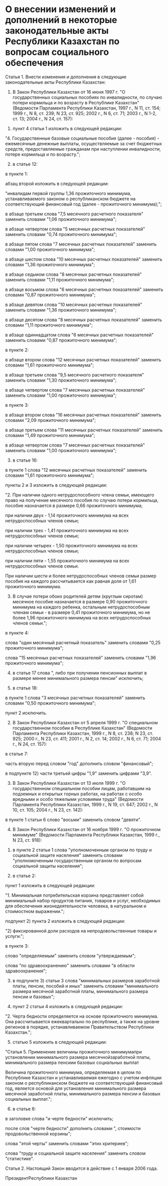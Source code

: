 # О внесении изменений и дополнений в некоторые законодательные акты Республики Казахстан по вопросам социального обеспечения

Статья 1. Внести изменения и дополнения в следующие законодательные акты Республики Казахстан:

1. В Закон Республики Казахстан от 16 июня 1997 г. "О государственных социальных пособиях по инвалидности, по случаю потери кормильца и по возрасту в Республике Казахстан" (Ведомости Парламента Республики Казахстан, 1997 г., N 11, ст. 154; 1999 г., N 8, ст. 239; N 23, ст. 925; 2002 г., N 6, ст. 71; 2003 г., N 1-2, ст. 13; 2004 г., N 24, ст. 157):

1) пункт 4 статьи 1 изложить в следующей редакции:

"4. Государственные базовые социальные пособия (далее - пособия) - ежемесячные денежные выплаты, осуществляемые за счет бюджетных средств, предоставляемые гражданам при наступлении инвалидности, потере кормильца и по возрасту.";

2) в статье 12:

в пункте 1:

абзац второй изложить в следующей редакции:

"инвалидам первой группы 1,36 прожиточного минимума, устанавливаемого законом о республиканском бюджете на соответствующий финансовый год (далее - прожиточного минимума);";

в абзаце третьем слова "7,5 месячного расчетного показателя" заменить словами "1,06 прожиточного минимума";

в абзаце четвертом слова "5 месячных расчетных показателей" заменить словами "0,74 прожиточного минимума";

в абзаце пятом слова "7 месячных расчетных показателей" заменить словами "1,00 прожиточного минимума";

в абзаце шестом слова "10 месячных расчетных показателей" заменить словами "1,36 прожиточного минимума";

в абзаце седьмом слова "8 месячных расчетных показателей" заменить словами "1,11 прожиточного минимума";

в абзаце восьмом слова "6 месячных расчетных показателей" заменить словами "0,87 прожиточного минимума";

в абзаце девятом слова "10 месячных расчетных показателей" заменить словами "1,36 прожиточного минимума";

в абзаце десятом слова "8 месячных расчетных показателей" заменить словами "1,11 прожиточного минимума";

в абзаце одиннадцатом слова "6 месячных расчетных показателей" заменить словами "0,87 прожиточного минимума";

в пункте 2:

в абзаце втором слова "12 месячных расчетных показателей" заменить словами "1,61 прожиточного минимума";

в абзаце третьем слова "9,5 месячного расчетного показателя" заменить словами "1,30 прожиточного минимума";

в абзаце четвертом слова "7 месячных расчетных показателей" заменить словами "1,00 прожиточного минимума";

в пункте 3:

в абзаце втором слова "16 месячных расчетных показателей" заменить словами "2,09 прожиточного минимума";

в абзаце третьем слова "11 месячных расчетных показателей" заменить словами "1,49 прожиточного минимума";

в абзаце четвертом слова "7 месячных расчетных показателей" заменить словами "1,00 прожиточного минимума";

3) в статье 16:

в пункте 1 слова "12 месячных расчетных показателей" заменить словами "1,61 прожиточного минимума";

пункты 2 и 3 изложить в следующей редакции:

"2. При наличии одного нетрудоспособного члена семьи, имеющего право на получение месячного пособия по случаю потери кормильца, пособие назначается в размере 0,66 прожиточного минимума;

при наличии двух - 1,14 прожиточного минимума на всех нетрудоспособных членов семьи;

при наличии трех - 1,41 прожиточного минимума на всех нетрудоспособных членов семьи;

при наличии четырех - 1,50 прожиточного минимума на всех нетрудоспособных членов семьи;

при наличии пяти - 1,55 прожиточного минимума на всех нетрудоспособных членов семьи.

При наличии шести и более нетрудоспособных членов семьи размер пособия на каждого рассчитывается как равная доля от 1,61 прожиточного минимума.

3. В случае потери обоих родителей детям (круглым сиротам) месячное пособие назначается в размере 0,90 прожиточного минимума на каждого ребенка, остальным нетрудоспособным членам семьи - в размере 0,41 прожиточного минимума, но не более 1,96 прожиточного минимума на всех нетрудоспособных членов семьи.";

в пункте 4:

слова "один месячный расчетный показатель" заменить словами "0,25 прожиточного минимума";

слова "15 месячных расчетных показателей" заменить словами "1,96 прожиточного минимума";

4) в статье 17 слова ", либо при получении пенсионных выплат в размере менее минимального размера пенсии" исключить;

5) в статье 18:

в пункте 1 слова "3 месячных расчетных показателей" заменить словами "0,50 прожиточного минимума";

пункт 2 исключить.

2. В Закон Республики Казахстан от 5 апреля 1999 г. "О специальном государственном пособии в Республике Казахстан" (Ведомости Парламента Республики Казахстан, 1999 г., N 8, ст. 238; N 23, ст. 925; 2000 г., N 23, ст. 411; 2001 г., N 2, ст. 14; 2002 г., N 6, ст. 71; 2004 г., N 24, ст. 157):

в статье 7:

часть вторую перед словом "год" дополнить словом "финансовый";

в подпункте 12) части третьей цифры "1,9" заменить цифрами "3,9".

3. В Закон Республики Казахстан от 13 июля 1999 г. "О государственном специальном пособии лицам, работавшим на подземных и открытых горных работах, на работах с особо вредными и особо тяжелыми условиями труда" (Ведомости Парламента Республики Казахстан, 1999 г., N 19, ст. 647; 2002 г., N 10, ст. 105; 2004 г., N 23, ст. 142):

в пункте 1 статьи 6 слово "восьми" заменить словом "девяти".

4. В Закон Республики Казахстан от 16 ноября 1999 г. "О прожиточном минимуме" (Ведомости Парламента Республики Казахстан, 1999 г., N 23, ст. 918):

1) в пункте 2 статьи 1 слова "уполномоченным органом по труду и социальной защите населения" заменить словами "уполномоченным государственным органом по вопросам социальной защиты населения";

2) в статье 2:

пункт 1 изложить в следующей редакции:

"1. Минимальная потребительская корзина представляет собой минимальный набор продуктов питания, товаров и услуг, необходимых для обеспечения жизнедеятельности человека, в натуральном и стоимостном выражении.";

подпункт 2) пункта 2 изложить в следующей редакции:

"2) фиксированной доли расходов на непродовольственные товары и услуги.";

в пункте 3:

слово "определяемым" заменить словом "утверждаемым";

слова "по здравоохранению" заменить словами "в области здравоохранения";

3) в подпункте 3) статьи 3 слова "минимальных размеров заработной платы, пенсии, пособий и иных" заменить словами "минимального размера месячной заработной платы, минимального размера пенсии и базовых";

4) пункт 2 статьи 4 изложить в следующей редакции:

"2. Черта бедности определяется на основе прожиточного минимума. Она рассчитывается ежеквартально по республике, а также на уровне регионов в порядке, устанавливаемом Правительством Республики Казахстан.";

5) статью 5 изложить в следующей редакции:

"Статья 5. Применение величины прожиточного минимумапри установлении минимального размера месячнойзаработной платы, минимального размера пенсиии базовых социальных выплат

Величина прожиточного минимума, определяемая в целом по Республике Казахстан и устанавливаемая ежегодно с учетом инфляции законом о республиканском бюджете на соответствующий финансовый год, является основой для установления минимального размера месячной заработной платы, минимального размера пенсии и базовых социальных выплат.";

6) в статье 6:

в заголовке слова "и черте бедности" исключить;

после слов "черте бедности" дополнить словами ", стоимости продовольственной корзины";

слова "этой черты" заменить словами "этих критериев";

слова "труду и социальной защите населения" заменить словом "статистике".

Cтатья 2. Настоящий Закон вводится в действие с 1 января 2006 года.

ПрезидентРеспублики Казахстан

